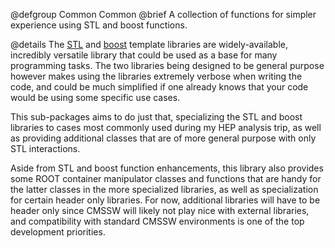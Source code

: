 @defgroup Common Common
@brief A collection of functions for simpler experience using STL and boost functions.

@details The [STL](http://en.cppreference.com/w/) and
[boost](https://www.boost.org/) template libraries are widely-available,
incredibly versatile library that could be used as a base for many programming
tasks. The two libraries being designed to be general purpose however makes using
the libraries extremely verbose when writing the code, and could be much
simplified if one already knows that your code would be using some specific use
cases.

This sub-packages aims to do just that, specializing the STL and boost libraries
to cases most commonly used during my HEP analysis trip, as well as providing
additional classes that are of more general purpose with only STL interactions.

Aside from STL and boost function enhancements, this library also provides some
ROOT container manipulator classes and functions that are handy for the latter
classes in the more specialized libraries, as well as specialization for certain
header only libraries. For now, additional libraries will have to be header only
since CMSSW will likely not play nice with external libraries, and compatibility
with standard CMSSW environments is one of the top development priorities.
